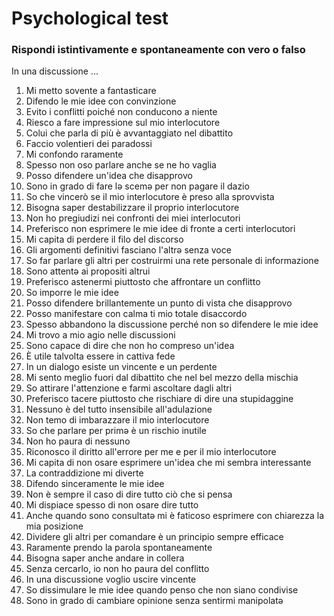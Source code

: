 # Psychological test

### Rispondi **istintivamente** e **spontaneamente** con vero o falso

In una discussione ...

1. Mi metto sovente a fantasticare  
2. Difendo le mie idee con convinzione  
3. Evito i conflitti poiché non conducono a niente  
4. Riesco a fare impressione sul mio interlocutore  
5. Colui che parla di più è avvantaggiato nel dibattito  
6. Faccio volentieri dei paradossi  
7. Mi confondo raramente  
8. Spesso non oso parlare anche se ne ho vaglia  
9. Posso difendere un'idea che disapprovo  
10. Sono in grado di fare lə scemə per non pagare il dazio  
11. So che vincerò se il mio interlocutore è preso alla sprovvista  
12. Bisogna saper destabilizzare il proprio interlocutore  
13. Non ho pregiudizi nei confronti dei miei interlocutori  
14. Preferisco non esprimere le mie idee di fronte a certi interlocutori  
15. Mi capita di perdere il filo del discorso  
16. Gli argomenti definitivi fasciano l'altrə senza voce  
17. So far parlare gli altri per costruirmi una rete personale di informazione  
18. Sono attentə ai propositi altrui  
19. Preferisco astenermi piuttosto che affrontare un conflitto  
20. So imporre le mie idee  
21. Posso difendere brillantemente un punto di vista che disapprovo  
22. Posso manifestare con calma ti mio totale disaccordo  
23. Spesso abbandono la discussione perché non so difendere le mie idee  
24. Mi trovo a mio agio nelle discussioni  
25. Sono capace di dire che non ho compreso un'idea  
26. È utile talvolta essere in cattiva fede  
27. In un dialogo esiste un vincente e un perdente  
28. Mi sento meglio fuori dal dibattito che nel bel mezzo della mischia  
29. So attirare l'attenzione e farmi ascoltare dagli altri  
30. Preferisco tacere piuttosto che rischiare di dire una stupidaggine  
31. Nessuno è del tutto insensibile all'adulazione  
32. Non temo di imbarazzare il mio interlocutore  
33. So che parlare per primə è un rischio inutile  
34. Non ho paura di nessuno  
35. Riconosco il diritto all'errore per me e per il mio interlocutore  
36. Mi capita di non osare esprimere un'idea che mi sembra interessante  
37. La contraddizione mi diverte  
38. Difendo sinceramente le mie idee  
39. Non è sempre il caso di dire tutto ciò che si pensa  
40. Mi dispiace spesso di non osare dire tutto  
41. Anche quando sono consultatə mi è faticoso esprimere con chiarezza la mia posizione  
42. Dividere gli altri per comandare è un principio sempre efficace  
43. Raramente prendo la parola spontaneamente  
44. Bisogna saper anche andare in collera  
45. Senza cercarlo, io non ho paura del conflitto  
46. In una discussione voglio uscire vincente  
47. So dissimulare le mie idee quando penso che non siano condivise  
48. Sono in grado di cambiare opinione senza sentirmi manipolatə 
